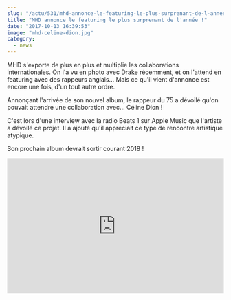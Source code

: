 ```yaml
--- 
slug: "/actu/531/mhd-annonce-le-featuring-le-plus-surprenant-de-l-annee"
title: "MHD annonce le featuring le plus surprenant de l'année !"
date: "2017-10-13 16:39:53"
image: "mhd-celine-dion.jpg"
category:
  - news
---
```

<p>MHD s'exporte de plus en plus et multiplie les collaborations internationales. On l'a vu en photo avec Drake récemment, et on l'attend en featuring avec des rappeurs anglais... Mais ce qu'il vient d'annonce est encore une fois, d'un tout autre ordre.</p>

<p>Annonçant l'arrivée de son nouvel album, le rappeur du 75 a dévoilé qu'on pouvait attendre une collaboration avec... Céline Dion !</p>

<p>C'est lors d'une interview avec la radio Beats 1 sur Apple Music que l'artiste a dévoilé ce projet. Il a ajouté qu'il appreciait ce type de rencontre artistique atypique.</p>

<p>Son prochain album devrait sortir courant 2018 !</p>
<iframe width="100%" height="315" src="https://www.youtube.com/embed/D9ThQHGnBqE" frameborder="0" allowfullscreen></iframe>